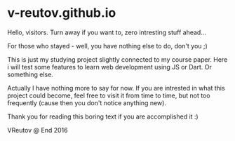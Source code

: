 # v-reutov.github.io

Hello, visitors. Turn away if you want to, zero intresting stuff ahead...

For those who stayed - well, you have nothing else to do, don't you ;)

This is just my studying project slightly connected to my course paper. Here i will test some features to learn web development using JS or Dart. Or something else.

Actually I have nothing more to say for now. If you are intrested in what this project could become, feel free to visit it from time to time, but not too frequently (cause then you don't notice anything new).

Thank you for reading this boring text if you are accomplished it :)

VReutov @ End 2016
